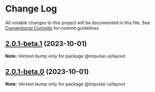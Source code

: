 # Change Log

All notable changes to this project will be documented in this file.
See [Conventional Commits](https://conventionalcommits.org) for commit guidelines.

## [2.0.1-beta.1](https://github.com/apolyanov/impulse-ui/compare/v2.0.1-beta.0...v2.0.1-beta.1) (2023-10-01)

**Note:** Version bump only for package @impulse-ui/layout





## [2.0.1-beta.0](https://github.com/apolyanov/impulse-ui/compare/v1.0.0...v2.0.1-beta.0) (2023-10-01)

**Note:** Version bump only for package @impulse-ui/layout
